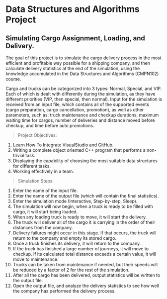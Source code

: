# Data Structures and Algorithms Project
## Simulating Cargo Assignment, Loading, and Delivery.

The goal of this project is to simulate the cargo delivery process in the most efficient and profitable way possible for a shipping company, and then calculate delivery statistics at the end of the simulation, using the knowledge accumulated in the Data Structures and Algorithms (CMPN102) course. 

Cargo and trucks can be categorized into 3 types: Normal, Special, and VIP. Each of which is dealt with differently during the simulation, as they have different priorities (VIP, then special, then normal). Input for the simulation is received from an input file, which contains all of the supported events (cargo preparation, cargo cancellation, promotion), as well as other parameters, such as: truck maintenance and checkup durations, maximum waiting time for cargos, number of deliveries and distance moved before checkup, and time before auto promotions. 

> Project Objectives:  

1. Learn How To Integrate VisualStudio and GitHub. 
2. Writing a complete object oriented C++ program that performs a non-trivial task.
3. Displaying the capability of choosing the most suitable data structures for different tasks.
4. Working effectively in a team.


> Simulation Steps:

1. Enter the name of the input file.
2. Enter the name of the output file (which will contain the final statistics).
3. Enter the simulation mode (Interactive, Step-by-step, Sleep).
4. The simulation will now begin, when a truck is ready to be filled with cargo, it will start being loaded.
5. When any loading truck is ready to move, it will start the delivery.
6. The truck will deliver all of the cargo it is carrying in the order of their distances from the company.
7. Delivery failures might occur in this stage. If that occurs, the truck will return to the company and empty its stored cargo.
8. Once a truck finishes its delivery, it will return to the company.
9. If the truck has finished a large number of journeys, it will move to checkup. If its calculated total distance exceeds a certain value, it will move to maintenance.
10. Trucks can be taken from maintenance if needed, but their speeds will be reduced by a factor of 2 for the rest of the simulation.
11. After all the cargo has been delivered, output statistics will be written to the output file.
12. Open the output file, and analyze the delivery statistics to see how well the company has performed the delivery process.
